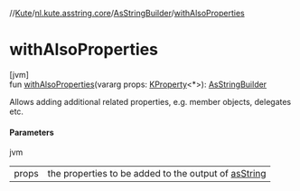 //[Kute](../../../index.md)/[nl.kute.asstring.core](../index.md)/[AsStringBuilder](index.md)/[withAlsoProperties](with-also-properties.md)

# withAlsoProperties

[jvm]\
fun [withAlsoProperties](with-also-properties.md)(vararg props: [KProperty](https://kotlinlang.org/api/latest/jvm/stdlib/kotlin.reflect/-k-property/index.html)&lt;*&gt;): [AsStringBuilder](index.md)

Allows adding additional related properties, e.g. member objects, delegates etc.

#### Parameters

jvm

| | |
|---|---|
| props | the properties to be added to the output of [asString](as-string.md) |
